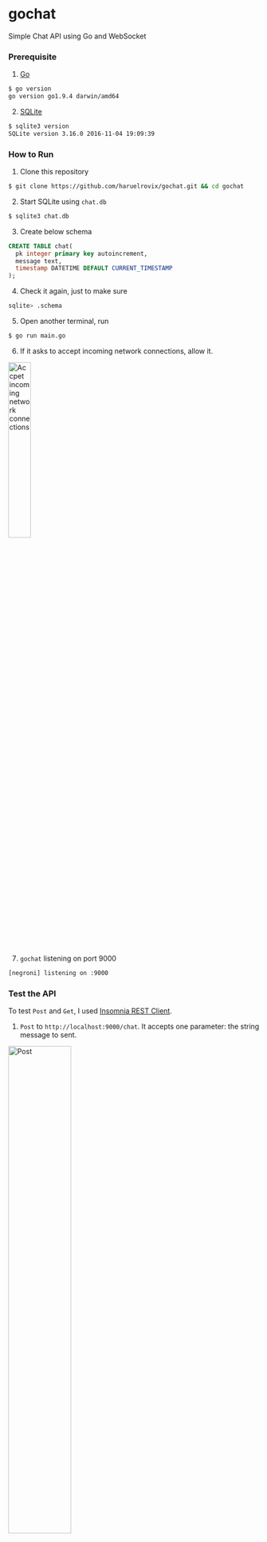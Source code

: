 # gochat
Simple Chat API using Go and WebSocket

### Prerequisite
1. [Go](https://golang.org/)
```sh
$ go version
go version go1.9.4 darwin/amd64
```
2. [SQLite](https://www.sqlite.org/index.html)
```sh
$ sqlite3 version
SQLite version 3.16.0 2016-11-04 19:09:39
```

### How to Run
1. Clone this repository
```sh
$ git clone https://github.com/haruelrovix/gochat.git && cd gochat
```
2. Start SQLite using `chat.db`
```sh
$ sqlite3 chat.db
```
3. Create below schema
```sql
CREATE TABLE chat(
  pk integer primary key autoincrement,
  message text,
  timestamp DATETIME DEFAULT CURRENT_TIMESTAMP
);
```
4. Check it again, just to make sure
```sh
sqlite> .schema
```
5. Open another terminal, run
```sh
$ go run main.go
```
6. If it asks to accept incoming network connections, allow it.
<img src="https://i.imgur.com/FqfijBf.png" alt="Accpet incoming network connections" width="30%" />

7. `gochat` listening on port 9000
```sh
[negroni] listening on :9000
```

### Test the API
To test `Post` and `Get`, I used [Insomnia REST Client](https://github.com/getinsomnia).
1. `Post` to `http://localhost:9000/chat`. It accepts one parameter: the string message to sent.
<img src="https://i.imgur.com/KJOAwln.png" alt="Post" width="50%" />

2. `Get` to `http://localhost:9000/chat`. It retrieves all previously-sent messages.
<img src="https://i.imgur.com/dDaS5Rh.png" alt="Get" width="50%" />

WebSocket can be tested using [Smart Websocket Client](https://chrome.google.com/webstore/detail/smart-websocket-client/omalebghpgejjiaoknljcfmglgbpocdp).

3. Connect to `ws://localhost:9000/ws`, send a message.
<img src="https://i.imgur.com/85ef1Xo.png" alt="WebSocket" width="50%" />

4. `Get` again, the message sent through WebSocket is also recorded.
```json
[
 {
  "message": "Hi!",
	"sent": "2018-02-18T18:38:12Z"
 },
 {
  "message": "asl pls",
  "sent": "2018-02-18T18:42:40Z"
 },
 {
  "message": "hobby?",
	"sent": "2018-02-18T18:42:53Z"
 },
 {
  "message": "a lonely programmer",
	"sent": "2018-02-18T18:48:33Z"
 }
]
```

### Logging
[Negroni](https://github.com/urfave/negroni), Idiomatic HTTP Middleware for Golang.
```java
[negroni] listening on :9000
[negroni] 2018-02-19T01:38:12+07:00 | 0 |        10.765667ms | localhost:9000 | POST /chat
[negroni] 2018-02-19T01:42:40+07:00 | 0 |        2.117104ms | localhost:9000 | POST /chat
[negroni] 2018-02-19T01:42:53+07:00 | 0 |        5.173429ms | localhost:9000 | POST /chat
[negroni] 2018-02-19T01:42:57+07:00 | 200 |      5.160381ms | localhost:9000 | GET /chat
[negroni] 2018-02-19T01:43:04+07:00 | 200 |      177.932µs | localhost:9000 | GET /chat
[negroni] 2018-02-19T01:50:52+07:00 | 200 |      1.622574ms | localhost:9000 | GET /chat
```

### Debugging
VS Code and [Delve](https://github.com/derekparker/delve), a debugger for the Go programming language.

<img src="https://i.imgur.com/kldvHPj.png" alt="Debugging" width="50%" />
